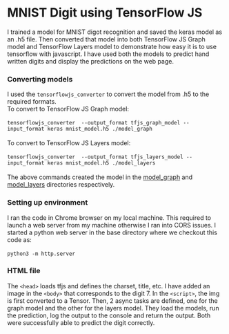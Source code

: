 # MNIST Digit using TensorFlow JS
I trained a model for MNIST digot recognition and saved the keras model as an .h5 file. Then converted that model into both TensorFlow JS Graph model and TensorFlow Layers model to demonstrate how easy it is to use tensorflow with javascript. I have used both the models to predict hand written digits and display the predictions on the web page.

### Converting models
I used the `tensorflowjs_converter` to convert the model from .h5 to the required formats. <br/>
To convert to TensorFlow JS Graph model: <br/><br/>
`tensorflowjs_converter  --output_format tfjs_graph_model --input_format keras mnist_model.h5 ./model_graph`<br/><br/>
To convert to TensorFlow JS Layers model: <br/><br/>
`tensorflowjs_converter  --output_format tfjs_layers_model --input_format keras mnist_model.h5 ./model_layers`<br/><br/>
The above commands created the model in the [model_graph](https://github.com/mrinalTheCoder/tfjs-mnist/tree/master/model_graph) and [model_layers](https://github.com/mrinalTheCoder/tfjs-mnist/tree/master/model_layers) directories respectively.

### Setting up environment
I ran the code in Chrome browser on my local machine. This required to launch a web server from my machine otherwise I ran into CORS issues. I started a python web server in the base directory where we checkout this code as: <br/><br/>
`python3 -m http.server`

### HTML file
The `<head>` loads tfjs and defines the charset, title, etc. I have added an image in the `<body>` that corresponds to the digit 7. In the `<script>`, the img is first converted to a Tensor. Then, 2 async tasks are defined, one for the graph model and the other for the layers model. They load the models, run the prediction, log the output to the console and return the output. Both were successfully able to predict the digit correctly.
